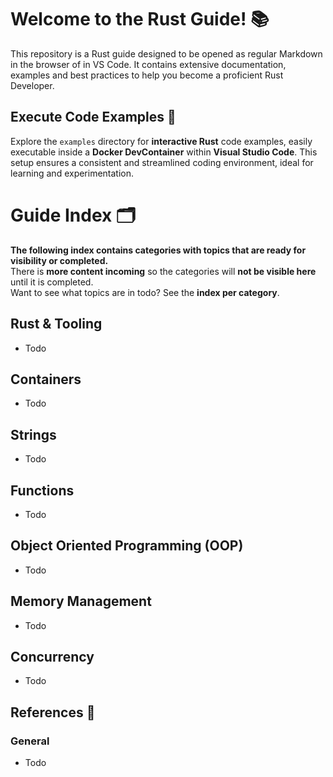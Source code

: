 # Welcome to the Rust Guide! 📚

This repository is a Rust guide designed to be opened as regular Markdown in the browser of in VS Code. 
It contains extensive documentation, examples and best practices to help you become a proficient Rust Developer.

## Execute Code Examples 🚀

Explore the `examples` directory for **interactive Rust** code examples, easily executable inside a **Docker DevContainer** within **Visual Studio Code**. This setup ensures a consistent and streamlined coding environment, ideal for learning and experimentation.

# Guide Index 🗂️

**The following index contains categories with topics that are ready for visibility or completed.**  
There is **more content incoming** so the categories will **not be visible here** until it is completed.    
Want to see what topics are in todo? See the **index per category**.

## Rust & Tooling

- Todo

## Containers

- Todo

## Strings

- Todo

## Functions

- Todo

## Object Oriented Programming (OOP)

- Todo

## Memory Management

- Todo

## Concurrency

- Todo

## References 📍

### General

- Todo